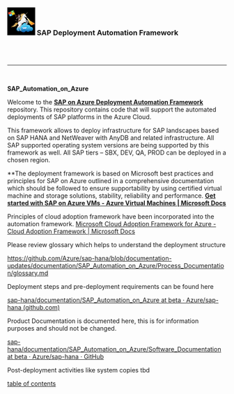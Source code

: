 ### <img src="assets/images/UnicornSAPBlack256x256.png" width="64px"> SAP Deployment Automation Framework <!-- omit in toc -->

<br/><br/>

---

<br/>

**SAP\_Automation\_on\_Azure**

Welcome to the [**SAP on Azure Deployment Automation Framework**](https://github.com/Azure/sap-hana/blob/documentation/v2.3/documentation/SAP_Automation_on_Azure/table_of_contents.md) repository. This repository contains code that will support the automated deployments of SAP platforms in the Azure Cloud.

This framework allows to deploy infrastructure for SAP landscapes based on SAP HANA and NetWeaver with AnyDB and related infrastructure. All SAP supported operating system versions are being supported by this framework as well. All SAP tiers – SBX, DEV, QA, PROD can be deployed in a chosen region.

**The deployment framework is based on Microsoft best practices and principles for SAP on Azure outlined in a comprehensive documentation which should be followed to ensure supportability by using certified virtual machine and storage solutions, stability, reliability and performance. [**Get started with SAP on Azure VMs - Azure Virtual Machines | Microsoft Docs**](https://docs.microsoft.com/azure/virtual-machines/workloads/sap/get-started)

Principles of cloud adoption framework have been incorporated into the automation framework. [Microsoft Cloud Adoption Framework for Azure - Cloud Adoption Framework | Microsoft Docs](https://docs.microsoft.com/azure/cloud-adoption-framework/)

Please review glossary which helps to understand the deployment structure

<https://github.com/Azure/sap-hana/blob/documentation-updates/documentation/SAP_Automation_on_Azure/Process_Documentation/glossary.md>

Deployment steps and pre-deployment requirements can be found here

[sap-hana/documentation/SAP_Automation_on_Azure at beta · Azure/sap-hana (github.com)](https://github.com/Azure/sap-hana/tree/beta/documentation/SAP_Automation_on_Azure)

Product Documentation is documented here, this is for information purposes and should not be changed.

[sap-hana/documentation/SAP_Automation_on_Azure/Software_Documentation at beta · Azure/sap-hana · GitHub](https://github.com/Azure/sap-hana/tree/beta/documentation/SAP_Automation_on_Azure/Software_Documentation)

Post-deployment activities like system copies tbd

[table of contents](table_of_contents.md)
